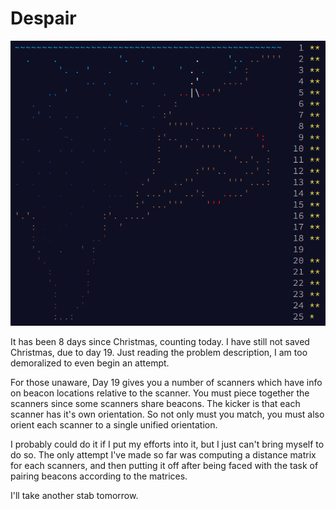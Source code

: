 # Despair

![Sadness.](assets/adventofcode2021-47stars.png)

It has been 8 days since Christmas, counting today. I have still not saved Christmas, due to day 19. Just reading the problem description, I am too demoralized to even begin an attempt.

For those unaware, Day 19 gives you a number of scanners which have info on beacon locations relative to the scanner. You must piece together the scanners since some scanners share beacons. The kicker is that each scanner has it's own orientation. So not only must you match, you must also orient each scanner to a single unified orientation.

I probably could do it if I put my efforts into it, but I just can't bring myself to do so. The only attempt I've made so far was computing a distance matrix for each scanners, and then putting it off after being faced with the task of pairing beacons according to the matrices.

I'll take another stab tomorrow.
